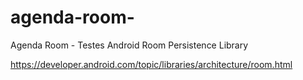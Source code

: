 # agenda-room-
Agenda Room - Testes Android  Room Persistence Library 


https://developer.android.com/topic/libraries/architecture/room.html
